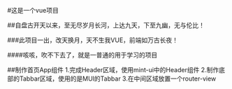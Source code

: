 #这是一个vue项目

##自盘古开天以来，至无尽岁月长河，上达九天，下至九幽，无与伦比！

###此项目一出，改天换月，天不生我VUE，前端如万古长夜！

####咳咳，吹不下去了，就是一普通的用于学习的项目

##制作首页App组件
1.完成Header区域，使用mint-ui中的Header组件
2.制作底部的Tabbar区域，使用的是MUI的Tabbar
3.在中间区域放置一个router-view